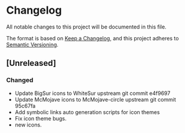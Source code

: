 # Changelog
All notable changes to this project will be documented in this file.

The format is based on [Keep a Changelog](https://keepachangelog.com/en/1.0.0/),
and this project adheres to [Semantic Versioning](https://semver.org/spec/v2.0.0.html).

## [Unreleased]
### Changed
- Update BigSur icons to WhiteSur upstream git commit e4f9697
- Update McMojave icons to McMojave-circle upstream git commit 95c67fa
- Add symbolic links auto generation scripts for icon themes
- Fix icon theme bugs.
- new icons.
 